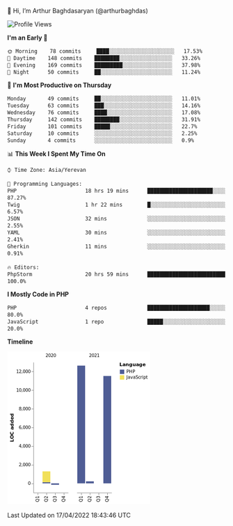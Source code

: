 👋 Hi, I’m Arthur Baghdasaryan (@arthurbaghdas)


<!--START_SECTION:waka-->
![Profile Views](http://img.shields.io/badge/Profile%20Views-0-blue)

**I'm an Early 🐤** 

```text
🌞 Morning    78 commits     ████░░░░░░░░░░░░░░░░░░░░░   17.53% 
🌆 Daytime    148 commits    ████████░░░░░░░░░░░░░░░░░   33.26% 
🌃 Evening    169 commits    █████████░░░░░░░░░░░░░░░░   37.98% 
🌙 Night      50 commits     ██░░░░░░░░░░░░░░░░░░░░░░░   11.24%

```
📅 **I'm Most Productive on Thursday** 

```text
Monday       49 commits     ██░░░░░░░░░░░░░░░░░░░░░░░   11.01% 
Tuesday      63 commits     ███░░░░░░░░░░░░░░░░░░░░░░   14.16% 
Wednesday    76 commits     ████░░░░░░░░░░░░░░░░░░░░░   17.08% 
Thursday     142 commits    ████████░░░░░░░░░░░░░░░░░   31.91% 
Friday       101 commits    █████░░░░░░░░░░░░░░░░░░░░   22.7% 
Saturday     10 commits     ░░░░░░░░░░░░░░░░░░░░░░░░░   2.25% 
Sunday       4 commits      ░░░░░░░░░░░░░░░░░░░░░░░░░   0.9%

```


📊 **This Week I Spent My Time On** 

```text
⌚︎ Time Zone: Asia/Yerevan

💬 Programming Languages: 
PHP                      18 hrs 19 mins      █████████████████████░░░░   87.27% 
Twig                     1 hr 22 mins        █░░░░░░░░░░░░░░░░░░░░░░░░   6.57% 
JSON                     32 mins             ░░░░░░░░░░░░░░░░░░░░░░░░░   2.55% 
YAML                     30 mins             ░░░░░░░░░░░░░░░░░░░░░░░░░   2.41% 
Gherkin                  11 mins             ░░░░░░░░░░░░░░░░░░░░░░░░░   0.91%

🔥 Editors: 
PhpStorm                 20 hrs 59 mins      █████████████████████████   100.0%

```

**I Mostly Code in PHP** 

```text
PHP                      4 repos             ████████████████████░░░░░   80.0% 
JavaScript               1 repo              █████░░░░░░░░░░░░░░░░░░░░   20.0%

```


**Timeline**

![Chart not found](https://raw.githubusercontent.com/arthurbaghdas/arthurbaghdas/main/charts/bar_graph.png) 


 Last Updated on 17/04/2022 18:43:46 UTC
<!--END_SECTION:waka-->
